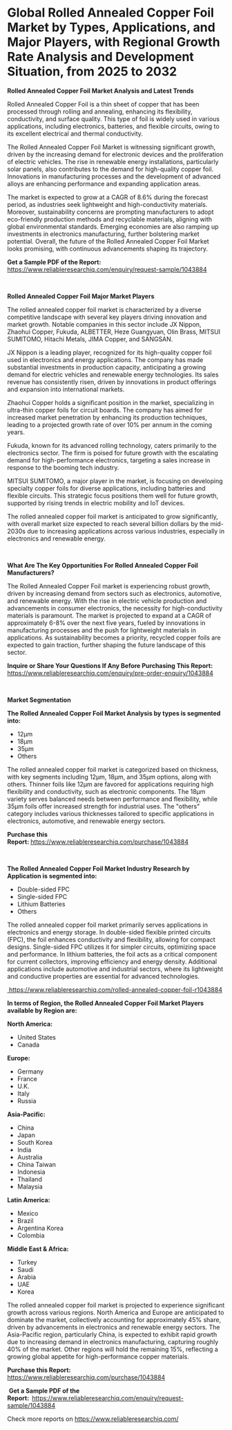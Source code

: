 <p><h1>Global Rolled Annealed Copper Foil Market by Types, Applications, and Major Players, with Regional Growth Rate Analysis and Development Situation, from 2025 to 2032</h1></p><p><strong>Rolled Annealed Copper Foil Market Analysis and Latest Trends</strong></p>
<p><p>Rolled Annealed Copper Foil is a thin sheet of copper that has been processed through rolling and annealing, enhancing its flexibility, conductivity, and surface quality. This type of foil is widely used in various applications, including electronics, batteries, and flexible circuits, owing to its excellent electrical and thermal conductivity.</p><p>The Rolled Annealed Copper Foil Market is witnessing significant growth, driven by the increasing demand for electronic devices and the proliferation of electric vehicles. The rise in renewable energy installations, particularly solar panels, also contributes to the demand for high-quality copper foil. Innovations in manufacturing processes and the development of advanced alloys are enhancing performance and expanding application areas.</p><p>The market is expected to grow at a CAGR of 8.6% during the forecast period, as industries seek lightweight and high-conductivity materials. Moreover, sustainability concerns are prompting manufacturers to adopt eco-friendly production methods and recyclable materials, aligning with global environmental standards. Emerging economies are also ramping up investments in electronics manufacturing, further bolstering market potential. Overall, the future of the Rolled Annealed Copper Foil Market looks promising, with continuous advancements shaping its trajectory.</p></p>
<p><strong>Get a Sample PDF of the Report:&nbsp;</strong> <a href="https://www.reliableresearchiq.com/enquiry/request-sample/1043884?utm_campaign=3177&utm_medium=2&utm_source=Github&utm_content=ia&utm_term=02042025&utm_id=rolled-annealed-copper-foil">https://www.reliableresearchiq.com/enquiry/request-sample/1043884</a></p>
<p>&nbsp;</p>
<p><strong>Rolled Annealed Copper Foil Major Market Players</strong></p>
<p><p>The rolled annealed copper foil market is characterized by a diverse competitive landscape with several key players driving innovation and market growth. Notable companies in this sector include JX Nippon, Zhaohui Copper, Fukuda, ALBETTER, Heze Guangyuan, Olin Brass, MITSUI SUMITOMO, Hitachi Metals, JIMA Copper, and SANGSAN.</p><p>JX Nippon is a leading player, recognized for its high-quality copper foil used in electronics and energy applications. The company has made substantial investments in production capacity, anticipating a growing demand for electric vehicles and renewable energy technologies. Its sales revenue has consistently risen, driven by innovations in product offerings and expansion into international markets.</p><p>Zhaohui Copper holds a significant position in the market, specializing in ultra-thin copper foils for circuit boards. The company has aimed for increased market penetration by enhancing its production techniques, leading to a projected growth rate of over 10% per annum in the coming years.</p><p>Fukuda, known for its advanced rolling technology, caters primarily to the electronics sector. The firm is poised for future growth with the escalating demand for high-performance electronics, targeting a sales increase in response to the booming tech industry.</p><p>MITSUI SUMITOMO, a major player in the market, is focusing on developing specialty copper foils for diverse applications, including batteries and flexible circuits. This strategic focus positions them well for future growth, supported by rising trends in electric mobility and IoT devices.</p><p>The rolled annealed copper foil market is anticipated to grow significantly, with overall market size expected to reach several billion dollars by the mid-2030s due to increasing applications across various industries, especially in electronics and renewable energy.</p></p>
<p>&nbsp;</p>
<p><strong>What Are The Key Opportunities For Rolled Annealed Copper Foil Manufacturers?</strong></p>
<p><p>The Rolled Annealed Copper Foil market is experiencing robust growth, driven by increasing demand from sectors such as electronics, automotive, and renewable energy. With the rise in electric vehicle production and advancements in consumer electronics, the necessity for high-conductivity materials is paramount. The market is projected to expand at a CAGR of approximately 6-8% over the next five years, fueled by innovations in manufacturing processes and the push for lightweight materials in applications. As sustainability becomes a priority, recycled copper foils are expected to gain traction, further shaping the future landscape of this sector.</p></p>
<p><strong>Inquire or Share Your Questions If Any Before Purchasing This Report:</strong> <a href="https://www.reliableresearchiq.com/enquiry/pre-order-enquiry/1043884?utm_campaign=3177&utm_medium=2&utm_source=Github&utm_content=ia&utm_term=02042025&utm_id=rolled-annealed-copper-foil">https://www.reliableresearchiq.com/enquiry/pre-order-enquiry/1043884</a></p>
<p>&nbsp;</p>
<p><strong>Market Segmentation</strong></p>
<p><strong>The Rolled Annealed Copper Foil Market Analysis by types is segmented into:</strong></p>
<p><ul><li>12μm</li><li>18μm</li><li>35μm</li><li>Others</li></ul></p>
<p><p>The rolled annealed copper foil market is categorized based on thickness, with key segments including 12μm, 18μm, and 35μm options, along with others. Thinner foils like 12μm are favored for applications requiring high flexibility and conductivity, such as electronic components. The 18μm variety serves balanced needs between performance and flexibility, while 35μm foils offer increased strength for industrial uses. The "others" category includes various thicknesses tailored to specific applications in electronics, automotive, and renewable energy sectors.</p></p>
<p><strong>Purchase this Report:&nbsp;</strong><a href="https://www.reliableresearchiq.com/purchase/1043884?utm_campaign=3177&utm_medium=2&utm_source=Github&utm_content=ia&utm_term=02042025&utm_id=rolled-annealed-copper-foil">https://www.reliableresearchiq.com/purchase/1043884</a></p>
<p>&nbsp;</p>
<p><strong>The Rolled Annealed Copper Foil Market Industry Research by Application is segmented into:</strong></p>
<p><ul><li>Double-sided FPC</li><li>Single-sided FPC</li><li>Lithium Batteries</li><li>Others</li></ul></p>
<p><p>The rolled annealed copper foil market primarily serves applications in electronics and energy storage. In double-sided flexible printed circuits (FPC), the foil enhances conductivity and flexibility, allowing for compact designs. Single-sided FPC utilizes it for simpler circuits, optimizing space and performance. In lithium batteries, the foil acts as a critical component for current collectors, improving efficiency and energy density. Additional applications include automotive and industrial sectors, where its lightweight and conductive properties are essential for advanced technologies.</p></p>
<p><a href="https://www.reliableresearchiq.com/rolled-annealed-copper-foil-r1043884?utm_campaign=3177&utm_medium=2&utm_source=Github&utm_content=ia&utm_term=02042025&utm_id=rolled-annealed-copper-foil">&nbsp;https://www.reliableresearchiq.com/rolled-annealed-copper-foil-r1043884</a></p>
<p><strong>In terms of Region, the Rolled Annealed Copper Foil Market Players available by Region are:</strong></p>
<p>
    <p> <strong> North America: </strong>
        <ul>
            <li>United States</li>
            <li>Canada</li>
        </ul>
        </p> 
    <p> <strong> Europe: </strong>
        <ul>
            <li>Germany</li>
            <li>France</li>
            <li>U.K.</li>
            <li>Italy</li>
            <li>Russia</li>
        </ul>
        </p> 
    <p> <strong> Asia-Pacific: </strong>
        <ul>
            <li>China</li>
            <li>Japan</li>
            <li>South Korea</li>
            <li>India</li>
            <li>Australia</li>
            <li>China Taiwan</li>
            <li>Indonesia</li>
            <li>Thailand</li>
            <li>Malaysia</li>
        </ul>
        </p> 
    <p> <strong> Latin America: </strong>
        <ul>
            <li>Mexico</li>
            <li>Brazil</li>
            <li>Argentina Korea</li>
            <li>Colombia</li>
        </ul>
        </p> 
    <p> <strong> Middle East & Africa: </strong>
        <ul>
            <li>Turkey</li>
            <li>Saudi</li>
            <li>Arabia</li>
            <li>UAE</li>
            <li>Korea</li>
        </ul>
    </p>
    </p>
<p><p>The rolled annealed copper foil market is projected to experience significant growth across various regions. North America and Europe are anticipated to dominate the market, collectively accounting for approximately 45% share, driven by advancements in electronics and renewable energy sectors. The Asia-Pacific region, particularly China, is expected to exhibit rapid growth due to increasing demand in electronics manufacturing, capturing roughly 40% of the market. Other regions will hold the remaining 15%, reflecting a growing global appetite for high-performance copper materials.</p></p>
<p><strong>Purchase this Report: </strong><a href="https://www.reliableresearchiq.com/purchase/1043884?utm_campaign=3177&utm_medium=2&utm_source=Github&utm_content=ia&utm_term=02042025&utm_id=rolled-annealed-copper-foil">https://www.reliableresearchiq.com/purchase/1043884</a></p>
<p>&nbsp;<strong>Get a Sample PDF of the Report:&nbsp;&nbsp;</strong><a href="https://www.reliableresearchiq.com/enquiry/request-sample/1043884?utm_campaign=3177&utm_medium=2&utm_source=Github&utm_content=ia&utm_term=02042025&utm_id=rolled-annealed-copper-foil">https://www.reliableresearchiq.com/enquiry/request-sample/1043884</a></p>
<p><strong></strong></p>
<p>Check more reports on <a href="https://www.reliableresearchiq.com/?utm_campaign=3177&utm_medium=2&utm_source=Github&utm_content=ia&utm_term=02042025&utm_id=rolled-annealed-copper-foil">https://www.reliableresearchiq.com/</a></p>